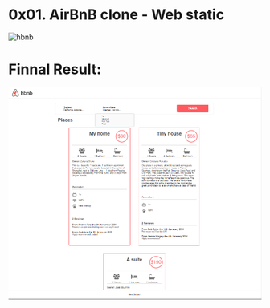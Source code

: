 <h1> 0x01. AirBnB clone - Web static </h1>

<p>
  <img src="[https://github.com/Z-Sitawi/AirBnB_clone/tree/main/web_static/images/project_map.png](https://github.com/Z-Sitawi/AirBnB_clone/blob/main/web_static/images/project_map.png)" alt="hbnb">
</p>

<h1> Finnal Result: </h1>

<p>
  <img src="https://github.com/Z-Sitawi/AirBnB_clone/blob/main/web_static/images/result.PNG" alt="hbnb">
</p>
